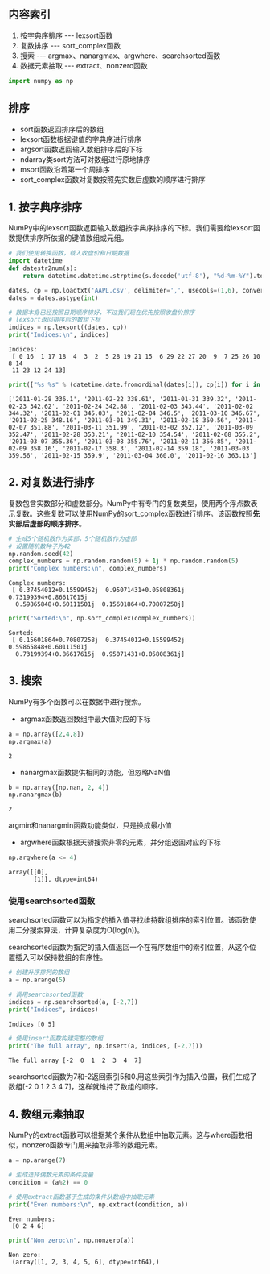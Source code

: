 
## 内容索引
1. 按字典序排序 --- lexsort函数
2. 复数排序 --- sort_complex函数
3. 搜索 --- argmax、nanargmax、argwhere、searchsorted函数
4. 数据元素抽取 --- extract、nonzero函数


```python
import numpy as np
```

## 排序
- sort函数返回排序后的数组
- lexsort函数根据键值的字典序进行排序
- argsort函数返回输入数组排序后的下标
- ndarray类sort方法可对数组进行原地排序
- msort函数沿着第一个周排序
- sort_complex函数对复数按照先实数后虚数的顺序进行排序

## 1. 按字典序排序
NumPy中的lexsort函数返回输入数组按字典序排序的下标。我们需要给lexsort函数提供排序所依据的键值数组或元组。


```python
# 我们使用转换函数，载入收盘价和日期数据
import datetime
def datestr2num(s):
    return datetime.datetime.strptime(s.decode('utf-8'), "%d-%m-%Y").toordinal()

dates, cp = np.loadtxt('AAPL.csv', delimiter=',', usecols=(1,6), converters={1:datestr2num}, unpack=True)
dates = dates.astype(int)
```


```python
# 数据本身已经按照日期顺序排好，不过我们现在优先按照收盘价排序
# lexsort返回排序后的数组下标
indices = np.lexsort((dates, cp))
print("Indices:\n", indices) 
```

    Indices:
     [ 0 16  1 17 18  4  3  2  5 28 19 21 15  6 29 22 27 20  9  7 25 26 10  8 14
     11 23 12 24 13]
    


```python
print(["%s %s" % (datetime.date.fromordinal(dates[i]), cp[i]) for i in indices]) 
```

    ['2011-01-28 336.1', '2011-02-22 338.61', '2011-01-31 339.32', '2011-02-23 342.62', '2011-02-24 342.88', '2011-02-03 343.44', '2011-02-02 344.32', '2011-02-01 345.03', '2011-02-04 346.5', '2011-03-10 346.67', '2011-02-25 348.16', '2011-03-01 349.31', '2011-02-18 350.56', '2011-02-07 351.88', '2011-03-11 351.99', '2011-03-02 352.12', '2011-03-09 352.47', '2011-02-28 353.21', '2011-02-10 354.54', '2011-02-08 355.2', '2011-03-07 355.36', '2011-03-08 355.76', '2011-02-11 356.85', '2011-02-09 358.16', '2011-02-17 358.3', '2011-02-14 359.18', '2011-03-03 359.56', '2011-02-15 359.9', '2011-03-04 360.0', '2011-02-16 363.13']
    

## 2. 对复数进行排序
复数包含实数部分和虚数部分。NumPy中有专门的复数类型，使用两个浮点数表示复数。这些复数可以使用NumPy的sort_complex函数进行排序。该函数按照**先实部后虚部的顺序排序**。


```python
# 生成5个随机数作为实部，5个随机数作为虚部
# 设置随机数种子为42
np.random.seed(42)
complex_numbers = np.random.random(5) + 1j * np.random.random(5)
print("Complex numbers:\n", complex_numbers) 
```

    Complex numbers:
     [ 0.37454012+0.15599452j  0.95071431+0.05808361j  0.73199394+0.86617615j
      0.59865848+0.60111501j  0.15601864+0.70807258j]
    


```python
print("Sorted:\n", np.sort_complex(complex_numbers)) 
```

    Sorted:
     [ 0.15601864+0.70807258j  0.37454012+0.15599452j  0.59865848+0.60111501j
      0.73199394+0.86617615j  0.95071431+0.05808361j]
    

## 3. 搜索
NumPy有多个函数可以在数据中进行搜索。

* argmax函数返回数组中最大值对应的下标


```python
a = np.array([2,4,8])
np.argmax(a)
```




    2



* nanargmax函数提供相同的功能，但忽略NaN值


```python
b = np.array([np.nan, 2, 4])
np.nanargmax(b)
```




    2



argmin和nanargmin函数功能类似，只是换成最小值

* argwhere函数根据天骄搜索非零的元素，并分组返回对应的下标


```python
np.argwhere(a <= 4)
```




    array([[0],
           [1]], dtype=int64)



### 使用searchsorted函数
searchsorted函数可以为指定的插入值寻找维持数组排序的索引位置。该函数使用二分搜索算法，计算复杂度为O(log(n))。

searchsorted函数为指定的插入值返回一个在有序数组中的索引位置，从这个位置插入可以保持数组的有序性。


```python
# 创建升序排列的数组
a = np.arange(5)

# 调用searchsorted函数
indices = np.searchsorted(a, [-2,7])
print("Indices", indices) 
```

    Indices [0 5]
    


```python
# 使用insert函数构建完整的数组
print("The full array", np.insert(a, indices, [-2,7])) 
```

    The full array [-2  0  1  2  3  4  7]
    

searchsorted函数为7和-2返回索引5和0.用这些索引作为插入位置，我们生成了数组[-2  0  1  2  3  4  7]，这样就维持了数组的顺序。

## 4. 数组元素抽取
NumPy的extract函数可以根据某个条件从数组中抽取元素。这与where函数相似，nonzero函数专门用来抽取非零的数组元素。


```python
a = np.arange(7)

# 生成选择偶数元素的条件变量
condition = (a%2) == 0

# 使用extract函数基于生成的条件从数组中抽取元素
print("Even numbers:\n", np.extract(condition, a)) 
```

    Even numbers:
     [0 2 4 6]
    


```python
print("Non zero:\n", np.nonzero(a)) 
```

    Non zero:
     (array([1, 2, 3, 4, 5, 6], dtype=int64),)
    


```python

```
